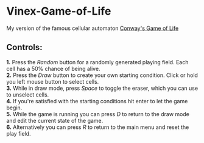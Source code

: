# Vinex-Game-of-Life

My version of the famous cellular automaton [Conway's Game of Life](https://en.wikipedia.org/wiki/Conway%27s_Game_of_Life)

## **Controls:**  
  **1.** Press the *Random* button for a randomly generated playing field. Each cell has a 50% chance of being alive.  
  **2.** Press the *Draw* button to create your own starting condition. Click or hold you left mouse button to select cells.   
  **3.** While in draw mode, press *Space* to toggle the eraser, which you can use to unselect cells.  
  **4.** If you're satisfied with the starting conditions hit enter to let the game begin.  
  **5.** While the game is running you can press *D* to return to the draw mode and edit the current state of the game.  
  **6.** Alternatively you can press *R* to return to the main menu and reset the play field.  
